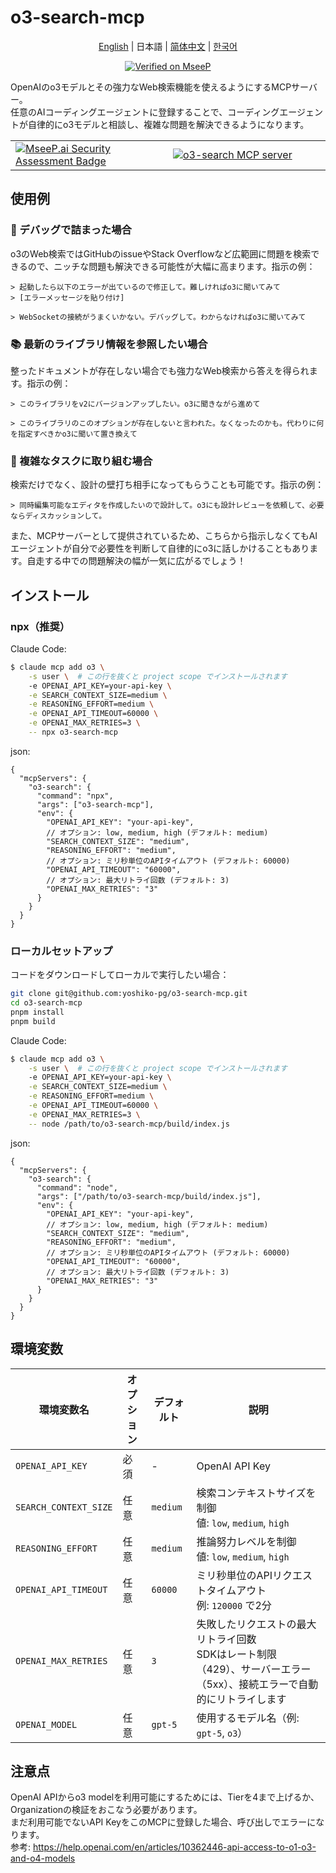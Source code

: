 # o3-search-mcp

<div align="center">
  <p><a href="./README.md">English</a> | 日本語 | <a href="./README.zh.md">简体中文</a> | <a href="./README.ko.md">한국어</a></p>

[![Verified on MseeP](https://mseep.ai/badge.svg)](https://mseep.ai/app/810f04ea-e685-4840-ae20-6a70deb7407a)

</div>


OpenAIのo3モデルとその強力なWeb検索機能を使えるようにするMCPサーバー。  
任意のAIコーディングエージェントに登録することで、コーディングエージェントが自律的にo3モデルと相談し、複雑な問題を解決できるようになります。

<table>
	<tr>
		<td width="50%">
			<a href="https://mseep.ai/app/yoshiko-pg-o3-search-mcp">
<img src="https://mseep.net/pr/yoshiko-pg-o3-search-mcp-badge.png" alt="MseeP.ai Security Assessment Badge" />
</a>
		</td>
		<td width="50%">
			<a href="https://glama.ai/mcp/servers/@yoshiko-pg/o3-search-mcp">
  <img src="https://glama.ai/mcp/servers/@yoshiko-pg/o3-search-mcp/badge" alt="o3-search MCP server" />
</a>
		</td>
	</tr>
</table>

## 使用例

### 🐛 デバッグで詰まった場合

o3のWeb検索ではGitHubのissueやStack Overflowなど広範囲に問題を検索できるので、ニッチな問題も解決できる可能性が大幅に高まります。指示の例：

```
> 起動したら以下のエラーが出ているので修正して。難しければo3に聞いてみて
> [エラーメッセージを貼り付け]
```
```
> WebSocketの接続がうまくいかない。デバッグして。わからなければo3に聞いてみて
```

### 📚 最新のライブラリ情報を参照したい場合

整ったドキュメントが存在しない場合でも強力なWeb検索から答えを得られます。指示の例：

```
> このライブラリをv2にバージョンアップしたい。o3に聞きながら進めて
```

```
> このライブラリのこのオプションが存在しないと言われた。なくなったのかも。代わりに何を指定すべきかo3に聞いて置き換えて
```

### 🧩 複雑なタスクに取り組む場合

検索だけでなく、設計の壁打ち相手になってもらうことも可能です。指示の例：

```
> 同時編集可能なエディタを作成したいので設計して。o3にも設計レビューを依頼して、必要ならディスカッションして。
```

また、MCPサーバーとして提供されているため、こちらから指示しなくてもAIエージェントが自分で必要性を判断して自律的にo3に話しかけることもあります。自走する中での問題解決の幅が一気に広がるでしょう！

## インストール

### npx（推奨）

Claude Code:

```sh
$ claude mcp add o3 \
	-s user \  # この行を抜くと project scope でインストールされます
	-e OPENAI_API_KEY=your-api-key \
	-e SEARCH_CONTEXT_SIZE=medium \
	-e REASONING_EFFORT=medium \
	-e OPENAI_API_TIMEOUT=60000 \
	-e OPENAI_MAX_RETRIES=3 \
	-- npx o3-search-mcp
```

json:

```jsonc
{
  "mcpServers": {
    "o3-search": {
      "command": "npx",
      "args": ["o3-search-mcp"],
      "env": {
        "OPENAI_API_KEY": "your-api-key",
        // オプション: low, medium, high (デフォルト: medium)
        "SEARCH_CONTEXT_SIZE": "medium",
        "REASONING_EFFORT": "medium",
        // オプション: ミリ秒単位のAPIタイムアウト (デフォルト: 60000)
        "OPENAI_API_TIMEOUT": "60000",
        // オプション: 最大リトライ回数 (デフォルト: 3)
        "OPENAI_MAX_RETRIES": "3"
      }
    }
  }
}
```

### ローカルセットアップ

コードをダウンロードしてローカルで実行したい場合：

```bash
git clone git@github.com:yoshiko-pg/o3-search-mcp.git
cd o3-search-mcp
pnpm install
pnpm build
```

Claude Code:

```sh
$ claude mcp add o3 \
	-s user \  # この行を抜くと project scope でインストールされます
	-e OPENAI_API_KEY=your-api-key \
	-e SEARCH_CONTEXT_SIZE=medium \
	-e REASONING_EFFORT=medium \
	-e OPENAI_API_TIMEOUT=60000 \
	-e OPENAI_MAX_RETRIES=3 \
	-- node /path/to/o3-search-mcp/build/index.js
```

json:

```jsonc
{
  "mcpServers": {
    "o3-search": {
      "command": "node",
      "args": ["/path/to/o3-search-mcp/build/index.js"],
      "env": {
        "OPENAI_API_KEY": "your-api-key",
        // オプション: low, medium, high (デフォルト: medium)
        "SEARCH_CONTEXT_SIZE": "medium",
        "REASONING_EFFORT": "medium",
        // オプション: ミリ秒単位のAPIタイムアウト (デフォルト: 60000)
        "OPENAI_API_TIMEOUT": "60000",
        // オプション: 最大リトライ回数 (デフォルト: 3)
        "OPENAI_MAX_RETRIES": "3"
      }
    }
  }
}
```

## 環境変数

| 環境変数名 | オプション | デフォルト | 説明 |
| --- | --- | --- | --- |
| `OPENAI_API_KEY` | 必須 | - | OpenAI API Key |
| `SEARCH_CONTEXT_SIZE` | 任意 | `medium` | 検索コンテキストサイズを制御<br>値: `low`, `medium`, `high` |
| `REASONING_EFFORT` | 任意 | `medium` | 推論努力レベルを制御<br>値: `low`, `medium`, `high` |
| `OPENAI_API_TIMEOUT` | 任意 | `60000` | ミリ秒単位のAPIリクエストタイムアウト<br>例: `120000` で2分 |
| `OPENAI_MAX_RETRIES` | 任意 | `3` | 失敗したリクエストの最大リトライ回数<br>SDKはレート制限（429）、サーバーエラー（5xx）、接続エラーで自動的にリトライします |
| `OPENAI_MODEL` | 任意 | `gpt-5` | 使用するモデル名（例: `gpt-5`, `o3`） |

## 注意点

OpenAI APIからo3 modelを利用可能にするためには、Tierを4まで上げるか、Organizationの検証をおこなう必要があります。  
まだ利用可能でないAPI KeyをこのMCPに登録した場合、呼び出しでエラーになります。  
参考: https://help.openai.com/en/articles/10362446-api-access-to-o1-o3-and-o4-models
